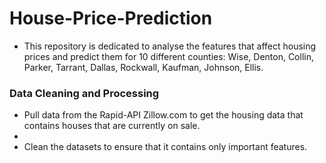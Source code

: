# House-Price-Prediction
- This repository is dedicated to analyse the features that affect housing prices and predict them for 10 different counties: Wise, Denton, Collin, Parker, Tarrant, Dallas, Rockwall, Kaufman, Johnson, Ellis. 
### Data Cleaning and Processing
- Pull data from the Rapid-API Zillow.com to get the housing data that contains houses that are currently on sale.
-   
- Clean the datasets to ensure that it contains only important features.

